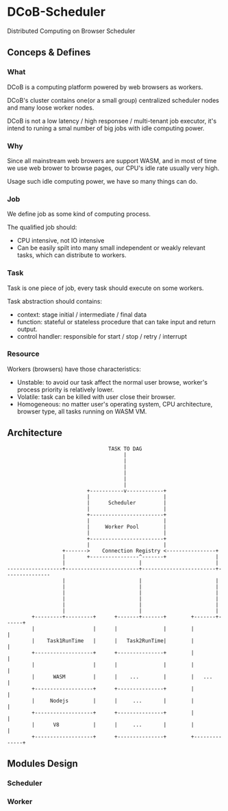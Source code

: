 # DCoB-Scheduler
Distributed Computing on Browser Scheduler

## Conceps & Defines
### What
DCoB is a computing platform powered by web browsers as workers.

DCoB's cluster contains one(or a small group) centralized scheduler nodes and many loose worker nodes.

DCoB is not a low latency / high responsee / multi-tenant job executor, it's intend to runing a smal number of big jobs with idle computing power. 

### Why
Since all mainstream web browers are support WASM, and in most of time we use web brower to browse pages, our CPU's idle rate usually very high.

Usage such idle computing power, we have so many things can do.

### Job
We define job as some kind of computing process.

The qualified job should:
- CPU intensive, not IO intensive
- Can be easily spilt into many small independent or weakly relevant tasks, which can distribute to workers. 

### Task
Task is one piece of job, every task should execute on some workers.

Task abstraction should contains:
- context: stage initial / intermediate / final data
- function: stateful or stateless procedure that can take input and return output.
- control handler: responsible for start / stop / retry / interrupt

### Resource
Workers (browsers) have those characteristics:
- Unstable: to avoid our task affect the normal user browse, worker's process priority is relatively lower.
- Volatile: task can be killed with user close their browser.
- Homogeneous: no matter user's operating system, CPU architecture, browser type, all tasks running on WASM VM.

## Architecture
```
                                 TASK TO DAG
                                      |
                                      |
                                      |
                                      |
                                      |
                                      |
                          +-----------v------------+
                          |                        |
                          |      Scheduler         |
                          |                        |
                          +------------------------+
                          |                        |
                          |     Worker Pool        |
                          |                        |
                          +------------------------+
                          |                        |
                  +------->    Connection Registry <----------------+
                  |       +----------------^-------+                |
                  |                        |                        |
------------------+------------------------+------------------------+---------------
                  |                        |                        |
                  |                        |                        |
                  |                        |                        |
                  |                        |                        |
                  |                        |                        |
                  |                        |                        |
        +---------+---------+      +-------+-------+        +-------+------+
        |                   |      |               |        |              |
        |    Task1RunTime   |      |   Task2RunTime|        |              |
        +-------------------+      +---------------+        |              |
        |                   |      |               |        |              |
        |      WASM         |      |    ...        |        |   ...        |
        +-------------------+      +---------------+        |              |
        |     Nodejs        |      |     ...       |        |              |
        +-------------------+      +---------------+        |              |
        |      V8           |      |     ...       |        |              |
        +-------------------+      +---------------+        +--------------+
```

## Modules Design
### Scheduler

### Worker


